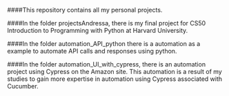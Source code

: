 ####This repository contains all my personal projects.

####In the folder projectsAndressa, there is my final project for CS50 Introduction to Programming with Python at Harvard University.

####In the folder automation_API_python there is a automation as a example to automate API calls and responses using python.

####In the folder automation_UI_with_cypress, there is an automation project using Cypress on the Amazon site. This automation is a result of my studies to gain more expertise in automation using Cypress associated with Cucumber.

